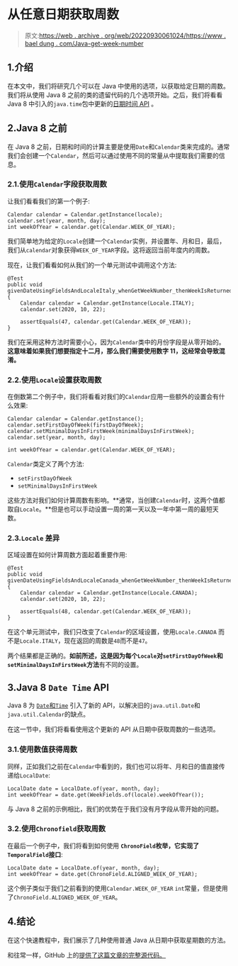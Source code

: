 # 从任意日期获取周数

> 原文:[https://web . archive . org/web/20220930061024/https://www . bael dung . com/Java-get-week-number](https://web.archive.org/web/20220930061024/https://www.baeldung.com/java-get-week-number)

## 1.介绍

在本文中，我们将研究几个可以在 Java 中使用的选项，以获取给定日期的周数。我们将从使用 Java 8 之前的类的遗留代码的几个选项开始。之后，我们将看看 Java 8 中引入的`java.time`包中更新的[日期时间 API](/web/20221004034605/https://www.baeldung.com/java-8-date-time-intro) 。

## 2.Java 8 之前

在 Java 8 之前，日期和时间的计算主要是使用`Date`和`Calendar`类来完成的。通常我们会创建一个`Calendar`，然后可以通过使用不同的常量从中提取我们需要的信息。

### 2.1.使用`Calendar`字段获取周数

让我们看看我们的第一个例子:

```
Calendar calendar = Calendar.getInstance(locale); 
calendar.set(year, month, day); 
int weekOfYear = calendar.get(Calendar.WEEK_OF_YEAR);
```

我们简单地为给定的`Locale`创建一个`Calendar`实例，并设置年、月和日，最后，我们从`calendar`对象获得`WEEK_OF_YEAR`字段。这将返回当前年度内的周数。

现在，让我们看看如何从我们的一个单元测试中调用这个方法:

```
@Test
public void givenDateUsingFieldsAndLocaleItaly_whenGetWeekNumber_thenWeekIsReturnedCorrectly() {
    Calendar calendar = Calendar.getInstance(Locale.ITALY);
    calendar.set(2020, 10, 22);

    assertEquals(47, calendar.get(Calendar.WEEK_OF_YEAR));
}
```

我们在采用这种方法时需要小心，因为`Calendar`类中的月份字段是从零开始的。**这意味着如果我们想要指定十二月，那么我们需要使用数字 11，这经常会导致混淆。**

### 2.2.使用`Locale`设置获取周数

在倒数第二个例子中，我们将看看对我们的`Calendar`应用一些额外的设置会有什么效果:

```
Calendar calendar = Calendar.getInstance();
calendar.setFirstDayOfWeek(firstDayOfWeek);
calendar.setMinimalDaysInFirstWeek(minimalDaysInFirstWeek);
calendar.set(year, month, day);

int weekOfYear = calendar.get(Calendar.WEEK_OF_YEAR); 
```

`Calendar`类定义了两个方法:

*   `setFirstDayOfWeek`
*   `setMinimalDaysInFirstWeek`

这些方法对我们如何计算周数有影响。**通常，当创建`Calendar`时，这两个值都取自`Locale`。**但是也可以手动设置一周的第一天以及一年中第一周的最短天数。

### 2.3.`Locale` 差异

区域设置在如何计算周数方面起着重要作用:

```
@Test
public void givenDateUsingFieldsAndLocaleCanada_whenGetWeekNumber_thenWeekIsReturnedCorrectly() {
    Calendar calendar = Calendar.getInstance(Locale.CANADA);
    calendar.set(2020, 10, 22);

    assertEquals(48, calendar.get(Calendar.WEEK_OF_YEAR));
} 
```

在这个单元测试中，我们只改变了`Calendar`的区域设置，使用`Locale.CANADA` 而不是`Locale.ITALY`，现在返回的周数是`48`而不是`47`。

两个结果都是正确的。**如前所述，这是因为每个`Locale`对`setFirstDayOfWeek`和`setMinimalDaysInFirstWeek`方法**有不同的设置。

## 3.Java 8 `Date Time` API

Java 8 为 [`Date`和`Time`](/web/20221004034605/https://www.baeldung.com/java-8-date-time-intro) 引入了新的 API，以解决旧的`java.util.Date`和`java.util.Calendar`的缺点。

在这一节中，我们将看看使用这个更新的 API 从日期中获取周数的一些选项。

### 3.1.使用数值获得周数

同样，正如我们之前在`Calendar`中看到的，我们也可以将年、月和日的值直接传递给`LocalDate`:

```
LocalDate date = LocalDate.of(year, month, day);
int weekOfYear = date.get(WeekFields.of(locale).weekOfYear()); 
```

与 Java 8 之前的示例相比，我们的优势在于我们没有月字段从零开始的问题。

### 3.2.使用`Chronofield`获取周数

在最后一个例子中，我们将看到如何使用 **`ChronoField`枚举，它实现了`TemporalField`接口**:

```
LocalDate date = LocalDate.of(year, month, day);
int weekOfYear = date.get(ChronoField.ALIGNED_WEEK_OF_YEAR); 
```

这个例子类似于我们之前看到的使用`Calendar.WEEK_OF_YEAR` `int`常量，但是使用了`ChronoField.ALIGNED_WEEK_OF_YEAR`。

## 4.结论

在这个快速教程中，我们展示了几种使用普通 Java 从日期中获取星期数的方法。

和往常一样，GitHub 上的[提供了这篇文章的完整源代码。](https://web.archive.org/web/20221004034605/https://github.com/eugenp/tutorials/tree/master/core-java-modules/core-java-date-operations-2)